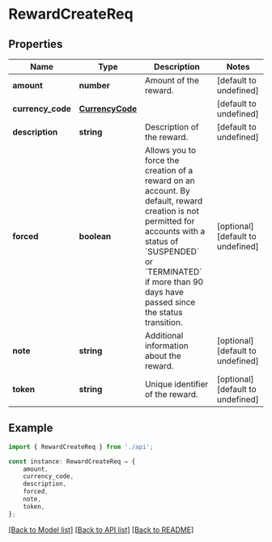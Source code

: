 # RewardCreateReq


## Properties

Name | Type | Description | Notes
------------ | ------------- | ------------- | -------------
**amount** | **number** | Amount of the reward. | [default to undefined]
**currency_code** | [**CurrencyCode**](CurrencyCode.md) |  | [default to undefined]
**description** | **string** | Description of the reward. | [default to undefined]
**forced** | **boolean** | Allows you to force the creation of a reward on an account.  By default, reward creation is not permitted for accounts with a status of &#x60;SUSPENDED&#x60; or &#x60;TERMINATED&#x60; if more than 90 days have passed since the status transition. | [optional] [default to undefined]
**note** | **string** | Additional information about the reward. | [optional] [default to undefined]
**token** | **string** | Unique identifier of the reward. | [optional] [default to undefined]

## Example

```typescript
import { RewardCreateReq } from './api';

const instance: RewardCreateReq = {
    amount,
    currency_code,
    description,
    forced,
    note,
    token,
};
```

[[Back to Model list]](../README.md#documentation-for-models) [[Back to API list]](../README.md#documentation-for-api-endpoints) [[Back to README]](../README.md)
